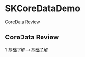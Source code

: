 # SKCoreDataDemo
CoreData Review
## CoreData Review 
1 基础了解-->[基础了解](https://github.com/AlexanderYeah/SKCoreDataDemo/blob/master/Day1%E5%9F%BA%E7%A1%80%E4%BA%86%E8%A7%A3/read.md)
